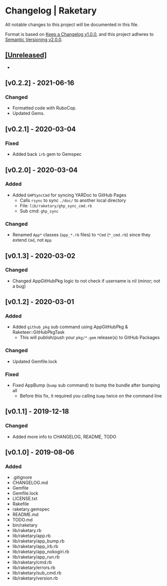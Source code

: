 # Changelog | Raketary

All notable changes to this project will be documented in this file.

Format is based on [Keep a Changelog v1.0.0](https://keepachangelog.com/en/1.0.0),
and this project adheres to [Semantic Versioning v2.0.0](https://semver.org/spec/v2.0.0.html).

## [[Unreleased]](https://github.com/esotericpig/raketary/compare/v0.2.2...HEAD)
-


## [v0.2.2] - 2021-06-16
### Changed
- Formatted code with RuboCop.
- Updated Gems.


## [v0.2.1] - 2020-03-04
### Fixed
- Added back `irb` gem to Gemspec


## [v0.2.0] - 2020-03-04
### Added
- Added `GHPSyncCmd` for syncing YARDoc to GitHub Pages
    - Calls `rsync` to sync `./doc/` to another local directory
    - File: `lib/raketary/ghp_sync_cmd.rb`
    - Sub cmd: `ghp_sync`

### Changed
- Renamed `App*` classes (`app_*.rb` files) to `*Cmd` (`*_cmd.rb`) since they extend `Cmd`, not `App`


## [v0.1.3] - 2020-03-02
### Changed
- Changed AppGitHubPkg logic to not check if username is nil (minor; not a bug)


## [v0.1.2] - 2020-03-01
### Added
- Added `github_pkg` sub command using AppGitHubPkg & Raketeer::GitHubPkgTask
    - This will publish/push your `pkg/*.gem` release(s) to GitHub Packages

### Changed
- Updated Gemfile.lock

### Fixed
- Fixed AppBump (`bump` sub command) to bump the bundle after bumping all
    - Before this fix, it required you calling `bump` twice on the command line


## [v0.1.1] - 2019-12-18
### Changed
- Added more info to CHANGELOG, README, TODO


## [v0.1.0] - 2019-08-06
### Added
- .gitignore
- CHANGELOG.md
- Gemfile
- Gemfile.lock
- LICENSE.txt
- Rakefile
- raketary.gemspec
- README.md
- TODO.md
- bin/raketary
- lib/raketary.rb
- lib/raketary/app.rb
- lib/raketary/app_bump.rb
- lib/raketary/app_irb.rb
- lib/raketary/app_nokogiri.rb
- lib/raketary/app_run.rb
- lib/raketary/cmd.rb
- lib/raketary/errors.rb
- lib/raketary/sub_cmd.rb
- lib/raketary/version.rb
